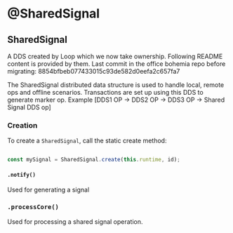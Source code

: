 # @SharedSignal

## SharedSignal

A DDS created by Loop which we now take ownership. Following README content is provided by them. Last commit in the office bohemia repo before migrating: 8854bfbeb077433015c93de582d0eefa2c657fa7

The SharedSignal distributed data structure is used to handle local, remote ops and offline scenarios. Transactions are set up using this DDS to generate marker op. Example [DDS1 OP -> DDS2 OP -> DDS3 OP -> Shared Signal DDS op]

### Creation

To create a `SharedSignal`, call the static create method:

```typescript

const mySignal = SharedSignal.create(this.runtime, id);

```

#### `.notify()`

Used for generating a signal

### `.processCore()`

Used for processing a shared signal operation.
